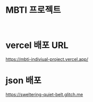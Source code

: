 # MBTI 프로젝트
<br>

#  vercel 배포 URL
https://mbti-indiviual-project.vercel.app/
# json 배포 
https://sweltering-quiet-belt.glitch.me

